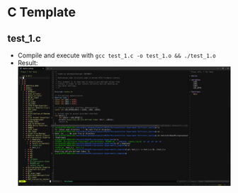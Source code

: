 # C Template

## test_1.c

- Compile and execute with ```gcc test_1.c -o test_1.o && ./test_1.o```
- Result: ![test_1.c](result_screenshot/test_1.png)
